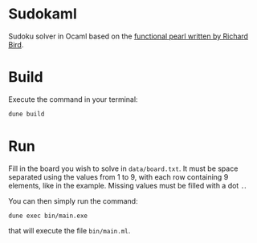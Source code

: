 # Sudokaml

Sudoku solver in Ocaml based on the [functional pearl written by Richard Bird](https://www.cs.tufts.edu/~nr/cs257/archive/richard-bird/sudoku.pdf).

# Build

Execute the command in your terminal:
```bash
dune build
```

# Run

Fill in the board you wish to solve in `data/board.txt`.
It must be space separated using the values from 1 to 9, with each row containing 9 elements, like in the example.
Missing values must be filled with a dot `.`.

You can then simply run the command:
```
dune exec bin/main.exe
```
that will execute the file `bin/main.ml`.

